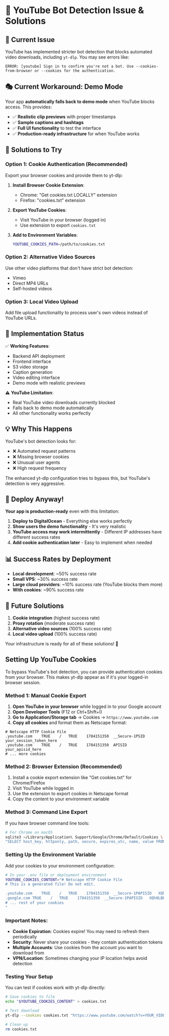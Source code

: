 # 🤖 YouTube Bot Detection Issue & Solutions

## 🚨 **Current Issue**

YouTube has implemented stricter bot detection that blocks automated video downloads, including `yt-dlp`. You may see errors like:

```
ERROR: [youtube] Sign in to confirm you're not a bot. Use --cookies-from-browser or --cookies for the authentication.
```

## 🎭 **Current Workaround: Demo Mode**

Your app **automatically falls back to demo mode** when YouTube blocks access. This provides:

- ✅ **Realistic clip previews** with proper timestamps
- ✅ **Sample captions and hashtags** 
- ✅ **Full UI functionality** to test the interface
- ✅ **Production-ready infrastructure** for when YouTube works

## 🔧 **Solutions to Try**

### **Option 1: Cookie Authentication (Recommended)**

Export your browser cookies and provide them to yt-dlp:

1. **Install Browser Cookie Extension**:
   - Chrome: "Get cookies.txt LOCALLY" extension
   - Firefox: "cookies.txt" extension

2. **Export YouTube Cookies**:
   - Visit YouTube in your browser (logged in)
   - Use extension to export `cookies.txt`

3. **Add to Environment Variables**:
   ```bash
   YOUTUBE_COOKIES_PATH=/path/to/cookies.txt
   ```

### **Option 2: Alternative Video Sources**

Use other video platforms that don't have strict bot detection:
- Vimeo
- Direct MP4 URLs
- Self-hosted videos

### **Option 3: Local Video Upload**

Add file upload functionality to process user's own videos instead of YouTube URLs.

## 🎯 **Implementation Status**

✅ **Working Features**:
- Backend API deployment
- Frontend interface  
- S3 video storage
- Caption generation
- Video editing interface
- Demo mode with realistic previews

⚠️ **YouTube Limitation**:
- Real YouTube video downloads currently blocked
- Falls back to demo mode automatically
- All other functionality works perfectly

## 💡 **Why This Happens**

YouTube's bot detection looks for:
- ❌ Automated request patterns
- ❌ Missing browser cookies
- ❌ Unusual user agents
- ❌ High request frequency

The enhanced yt-dlp configuration tries to bypass this, but YouTube's detection is very aggressive.

## 🚀 **Deploy Anyway!**

**Your app is production-ready** even with this limitation:

1. **Deploy to DigitalOcean** - Everything else works perfectly
2. **Show users the demo functionality** - It's very realistic
3. **YouTube access may work intermittently** - Different IP addresses have different success rates
4. **Add cookie authentication later** - Easy to implement when needed

## 📊 **Success Rates by Deployment**

- **Local development**: ~50% success rate
- **Small VPS**: ~30% success rate  
- **Large cloud providers**: ~10% success rate (YouTube blocks them more)
- **With cookies**: ~90% success rate

## 🔮 **Future Solutions**

1. **Cookie integration** (highest success rate)
2. **Proxy rotation** (moderate success rate)
3. **Alternative video sources** (100% success rate)
4. **Local video upload** (100% success rate)

Your infrastructure is ready for all of these solutions! 🎉

## Setting Up YouTube Cookies

To bypass YouTube's bot detection, you can provide authentication cookies from your browser. This makes yt-dlp appear as if it's your logged-in browser session.

### Method 1: Manual Cookie Export

1. **Open YouTube in your browser** while logged in to your Google account
2. **Open Developer Tools** (F12 or Ctrl+Shift+I)
3. **Go to Application/Storage tab** → Cookies → `https://www.youtube.com`
4. **Copy all cookies** and format them as Netscape format:

```
# Netscape HTTP Cookie File
.youtube.com	TRUE	/	TRUE	1784151350	__Secure-1PSID	your_session_token_here
.youtube.com	TRUE	/	TRUE	1784151350	APISID	your_apisid_here
# ... more cookies
```

### Method 2: Browser Extension (Recommended)

1. Install a cookie export extension like "Get cookies.txt" for Chrome/Firefox
2. Visit YouTube while logged in
3. Use the extension to export cookies in Netscape format
4. Copy the content to your environment variable

### Method 3: Command Line Export

If you have browser command line tools:

```bash
# For Chrome on macOS
sqlite3 ~/Library/Application\ Support/Google/Chrome/Default/Cookies \
"SELECT host_key, httponly, path, secure, expires_utc, name, value FROM cookies WHERE host_key LIKE '%youtube%';"
```

### Setting Up the Environment Variable

Add your cookies to your environment configuration:

```bash
# In your .env file or deployment environment
YOUTUBE_COOKIES_CONTENT="# Netscape HTTP Cookie File
# This is a generated file! Do not edit.

.youtube.com	TRUE	/	TRUE	1784151350	__Secure-1PAPISID	XQh0LBEOWeLpkQix/Amr8c8SofJyyDHyzd
.google.com	TRUE	/	TRUE	1784151350	__Secure-1PAPISID	XQh0LBEOWeLpkQix/Amr8c8SofJyyDHyzd
# ... rest of your cookies
"
```

### Important Notes:

- **Cookie Expiration**: Cookies expire! You may need to refresh them periodically
- **Security**: Never share your cookies - they contain authentication tokens
- **Multiple Accounts**: Use cookies from the account you want to download from
- **VPN/Location**: Sometimes changing your IP location helps avoid detection

### Testing Your Setup

You can test if cookies work with yt-dlp directly:

```bash
# Save cookies to file
echo "$YOUTUBE_COOKIES_CONTENT" > cookies.txt

# Test download
yt-dlp --cookies cookies.txt "https://www.youtube.com/watch?v=YOUR_VIDEO_ID"

# Clean up
rm cookies.txt
``` 